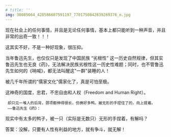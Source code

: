 ```yaml
---
# title: ''
img: 30085664_428586607591197_7701750842839269376_n.jpg
---
```


现在社会上的任何事情，并且是无论任何事情，基本上都只能听到一种声音，并且非常的出奇一致！！！

这其实不好，不是一种好现象，很压抑。

当年鲁迅先生，也仅仅只是发现了中国民族 “劣根性” 这一历史自然规律，但其实鲁迅先生也无良《药》，无法解决民族劣根性这一历史性难题；同时，也不管鲁迅先生如何的《呐喊》，都无法叫醒这"一群"装睡的人！

被几千年所谓的“儒家文化”儒家化了，真是可怕至极。  

这神奇的国度，忠君，不忠自由和人权（Freedom and Human Right）。

```
 却只见一堆人的后背，颈项都伸得很长，仿佛好多鸭，被无形的手捏住了的，向上提着。
 ——鲁迅先生《药》：
```
现实中有太多的鸭子，被一只（实际是无数只）无形的手捏着，有解吗？

答案：没解，只要有人性有利益的地方，就有争斗，就无解！
